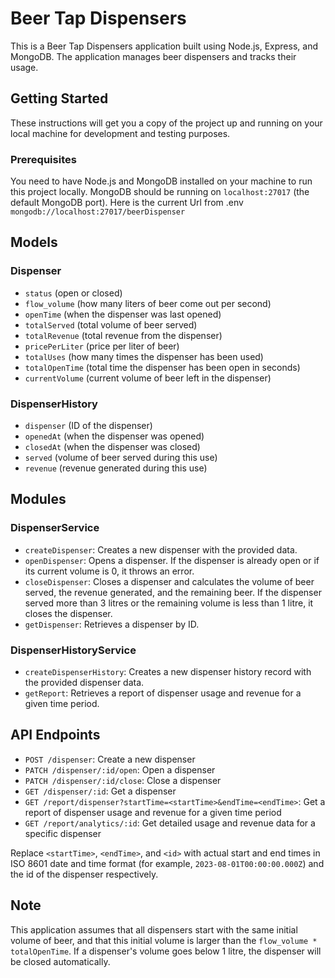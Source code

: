 # Beer Tap Dispensers

This is a Beer Tap Dispensers application built using Node.js, Express, and MongoDB. The application manages beer dispensers and tracks their usage.

## Getting Started

These instructions will get you a copy of the project up and running on your local machine for development and testing purposes.

### Prerequisites

You need to have Node.js and MongoDB installed on your machine to run this project locally. MongoDB should be running on `localhost:27017` (the default MongoDB port).
Here is the current Url from .env `mongodb://localhost:27017/beerDispenser`

## Models

### Dispenser

- `status` (open or closed)
- `flow_volume` (how many liters of beer come out per second)
- `openTime` (when the dispenser was last opened)
- `totalServed` (total volume of beer served)
- `totalRevenue` (total revenue from the dispenser)
- `pricePerLiter` (price per liter of beer)
- `totalUses` (how many times the dispenser has been used)
- `totalOpenTime` (total time the dispenser has been open in seconds)
- `currentVolume` (current volume of beer left in the dispenser)

### DispenserHistory

- `dispenser` (ID of the dispenser)
- `openedAt` (when the dispenser was opened)
- `closedAt` (when the dispenser was closed)
- `served` (volume of beer served during this use)
- `revenue` (revenue generated during this use)

## Modules

### DispenserService

- `createDispenser`: Creates a new dispenser with the provided data.
- `openDispenser`: Opens a dispenser. If the dispenser is already open or if its current volume is 0, it throws an error.
- `closeDispenser`: Closes a dispenser and calculates the volume of beer served, the revenue generated, and the remaining beer. If the dispenser served more than 3 litres or the remaining volume is less than 1 litre, it closes the dispenser.
- `getDispenser`: Retrieves a dispenser by ID.

### DispenserHistoryService

- `createDispenserHistory`: Creates a new dispenser history record with the provided dispenser data.
- `getReport`: Retrieves a report of dispenser usage and revenue for a given time period.

## API Endpoints

- `POST /dispenser`: Create a new dispenser
- `PATCH /dispenser/:id/open`: Open a dispenser
- `PATCH /dispenser/:id/close`: Close a dispenser
- `GET /dispenser/:id`: Get a dispenser
- `GET /report/dispenser?startTime=<startTime>&endTime=<endTime>`: Get a report of dispenser usage and revenue for a given time period
- `GET /report/analytics/:id`: Get detailed usage and revenue data for a specific dispenser

Replace `<startTime>`, `<endTime>`, and `<id>` with actual start and end times in ISO 8601 date and time format (for example, `2023-08-01T00:00:00.000Z`) and the id of the dispenser respectively.

## Note

This application assumes that all dispensers start with the same initial volume of beer, and that this initial volume is larger than the `flow_volume * totalOpenTime`. If a dispenser's volume goes below 1 litre, the dispenser will be closed automatically.
